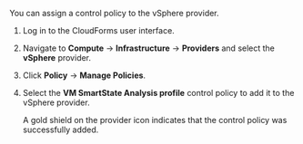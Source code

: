 You can assign a control policy to the vSphere provider.

1.  Log in to the CloudForms user interface.

2.  Navigate to **Compute** → **Infrastructure** → **Providers** and
    select the **vSphere** provider.

3.  Click **Policy** → **Manage Policies**.

4.  Select the **VM SmartState Analysis profile** control policy to add
    it to the vSphere provider.
    
    A gold shield on the provider icon indicates that the control policy
    was successfully added.
